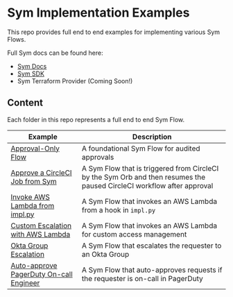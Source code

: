 # Sym Implementation Examples

This repo provides full end to end examples for implementing various Sym Flows.

Full Sym docs can be found here:
- [Sym Docs](https://docs.symops.com/docs)
- [Sym SDK](https://sdk.docs.symops.com/)
- Sym Terraform Provider (Coming Soon!)

## Content
Each folder in this repo represents a full end to end Sym Flow.

| Example                                                      | Description                                                                                                            |
|--------------------------------------------------------------|------------------------------------------------------------------------------------------------------------------------|
| [Approval-Only Flow](approvals)                              | A foundational Sym Flow for audited approvals                                                                          |
| [Approve a CircleCI Job from Sym](approve_circleci_job)      | A Sym Flow that is triggered from CircleCI by the Sym Orb and then resumes the paused CircleCI workflow after approval |
| [Invoke AWS Lambda from impl.py](aws_lambda_sdk)             | A Sym Flow that invokes an AWS Lambda from a hook in `impl.py`                                                         |
| [Custom Escalation with AWS Lambda](aws_lambda_strategy)     | A Sym Flow that invokes an AWS Lambda for custom access management                                                     |
| [Okta Group Escalation](okta_access_strategy)                | A Sym Flow that escalates the requester to an Okta Group                                                               |
| [Auto-approve PagerDuty On-call Engineer](pagerduty_on_call) | A Sym Flow that auto-approves requests if the requester is on-call in PagerDuty                                        |
